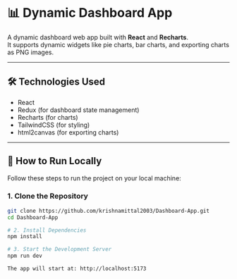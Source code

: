 # 📊 Dynamic Dashboard App

A dynamic dashboard web app built with **React** and **Recharts**.  
It supports dynamic widgets like pie charts, bar charts, and exporting charts as PNG images.

---

## 🛠 Technologies Used
- React
- Redux (for dashboard state management)
- Recharts (for charts)
- TailwindCSS (for styling)
- html2canvas (for exporting charts)

---

## 🚀 How to Run Locally

Follow these steps to run the project on your local machine:

### 1. Clone the Repository
```bash
git clone https://github.com/krishnamittal2003/Dashboard-App.git
cd Dashboard-App

# 2. Install Dependencies
npm install

# 3. Start the Development Server
npm run dev

The app will start at: http://localhost:5173
